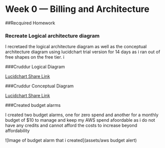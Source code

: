 # Week 0 — Billing and Architecture


##Recquired Homework


 ### Recreate Logical architecture diagram
 
 I recretaed the logical architecture diagram as well as the conceptual architecture diagram using lucidchart trial version for 14 days as i ran out of free shapes on the free tier.
 i 

###Cruddur Logical Diagram

[Lucidchart Share Link](https://lucid.app/lucidchart/57cf8de8-22ae-4ce9-b213-1ae9d2578e80/edit?viewport_loc=-161%2C226%2C2324%2C1316%2CKx_zTnN0vzyC&invitationId=inv_60b17076-3901-481f-8d53-8edebd3eed1c)


###Cruddur Conceptual Diagram

[Lucidchart Share Link](https://lucid.app/lucidchart/57cf8de8-22ae-4ce9-b213-1ae9d2578e80/edit?viewport_loc=14%2C-421%2C2627%2C1488%2C0_0&invitationId=inv_60b17076-3901-481f-8d53-8edebd3eed1c)



 ###Created budget alarms
 
 I created two budget alarms, one for zero spend and another for a monthly budget of $10 to manage and keep my AWS spend afoordable as i do not have any credits and cannot afford the costs to increase beyond affordability
 
 ![Image of budget alarm that i created](assets/aws budget alert)
 
 

 
 

